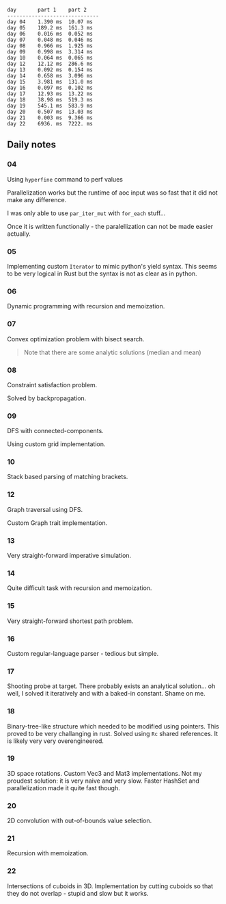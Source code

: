 ```
day       part 1    part 2    
------------------------------
day 04    1.390 ms  10.07 ms  
day 05    189.2 ms  161.3 ms  
day 06    0.016 ms  0.052 ms  
day 07    0.048 ms  0.046 ms  
day 08    0.966 ms  1.925 ms  
day 09    0.998 ms  3.314 ms  
day 10    0.064 ms  0.065 ms  
day 12    12.12 ms  286.6 ms  
day 13    0.092 ms  0.154 ms  
day 14    0.658 ms  3.096 ms  
day 15    3.981 ms  131.0 ms  
day 16    0.097 ms  0.102 ms  
day 17    12.93 ms  13.22 ms  
day 18    38.98 ms  519.3 ms  
day 19    545.1 ms  583.9 ms  
day 20    0.507 ms  13.03 ms  
day 21    0.003 ms  9.366 ms  
day 22    6936. ms  7222. ms  
```

## Daily notes

### 04
Using `hyperfine` command to perf values

Parallelization works but the runtime of aoc input was so fast that it did not make any difference.

I was only able to use `par_iter_mut` with `for_each` stuff...

Once it is written functionally - the paralellization can not be made easier actually.

### 05

Implementing custom `Iterator` to mimic python's yield syntax.
This seems to be very logical in Rust but the syntax is not as clear as in python.

### 06

Dynamic programming with recursion and memoization.

### 07

Convex optimization problem with bisect search.

> Note that there are some analytic solutions (median and mean)

### 08

Constraint satisfaction problem.

Solved by backpropagation.

### 09

DFS with connected-components.

Using custom grid implementation.

### 10

Stack based parsing of matching brackets.


### 12

Graph traversal using DFS.

Custom Graph trait implementation.


### 13

Very straight-forward imperative simulation.


### 14

Quite difficult task with recursion and memoization.


### 15

Very straight-forward shortest path problem.

### 16

Custom regular-language parser - tedious but simple.

### 17

Shooting probe at target. There probably exists an analytical solution... 
oh well, I solved it iteratively and with a baked-in constant. Shame on me.

### 18

Binary-tree-like structure which needed to be modified using pointers.
This proved to be very challanging in rust.
Solved using `Rc` shared references.
It is likely very very overengineered.

### 19

3D space rotations. Custom Vec3 and Mat3 implementations. 
Not my proudest solution: it is very naive and very slow.
Faster HashSet and parallelization made it quite fast though.

### 20

2D convolution with out-of-bounds value selection.

### 21

Recursion with memoization.

### 22

Intersections of cuboids in 3D.
Implementation by cutting cuboids so that they do not overlap - stupid and slow but it works.
